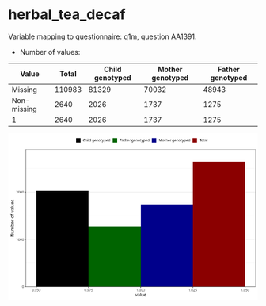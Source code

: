 # herbal_tea_decaf
Variable mapping to questionnaire: q1m, question AA1391.
- Number of values:

| Value | Total | Child genotyped | Mother genotyped | Father genotyped |
| ----- | ----- | --------------- | ---------------- | ---------------- |
| Missing | 110983 | 81329 | 70032 | 48943 |
| Non-missing | 2640 | 2026 | 1737 | 1275 |
| 1 | 2640 | 2026 | 1737 | 1275 |



![](herbal_tea_decaf_n.png)



